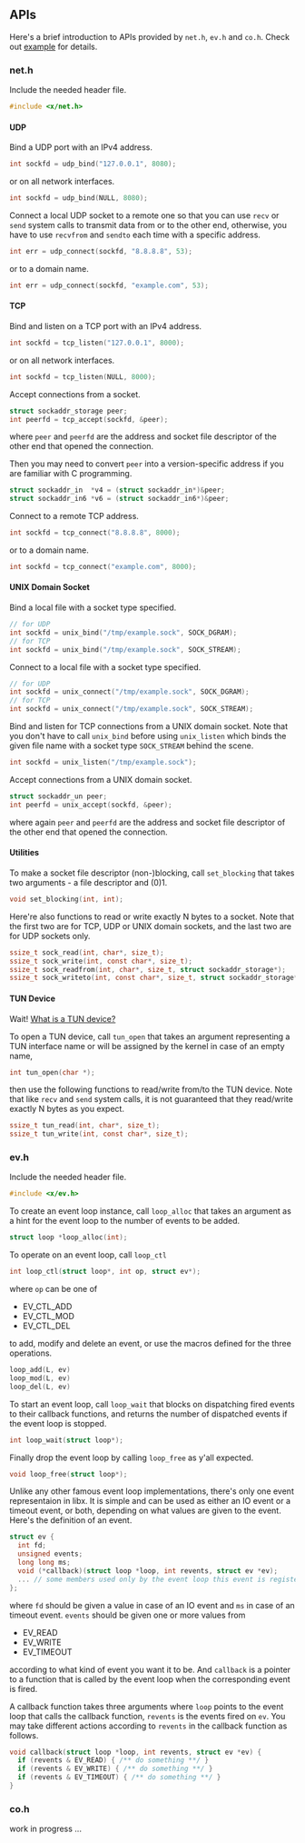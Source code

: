 ## APIs

Here's a brief introduction to APIs provided by `net.h`, `ev.h` and `co.h`. Check out [example](./example/) for details.

### net.h

Include the needed header file.

```c
#include <x/net.h>
```

#### UDP

Bind a UDP port with an IPv4 address.

```c
int sockfd = udp_bind("127.0.0.1", 8080);
```

or on all network interfaces.

```c
int sockfd = udp_bind(NULL, 8080);
```

Connect a local UDP socket to a remote one so that you can use `recv` or `send` system calls to transmit data from or to the other end,  otherwise, you have to use `recvfrom` and `sendto` each time with a specific address.

```c
int err = udp_connect(sockfd, "8.8.8.8", 53);
```

or to a domain name.

```c
int err = udp_connect(sockfd, "example.com", 53);
```

#### TCP

Bind and listen on a TCP port with an IPv4 address.

```c
int sockfd = tcp_listen("127.0.0.1", 8000);
```

or on all network interfaces.

```c
int sockfd = tcp_listen(NULL, 8000);
```

Accept connections from a socket.

```c
struct sockaddr_storage peer;
int peerfd = tcp_accept(sockfd, &peer);
```

where `peer` and `peerfd` are the address and socket file descriptor of the other end that opened the connection.

Then you may need to convert `peer` into a version-specific address if you are familiar with C programming.

```c
struct sockaddr_in  *v4 = (struct sockaddr_in*)&peer;
struct sockaddr_in6 *v6 = (struct sockaddr_in6*)&peer;
```

Connect to a remote TCP address.

```c
int sockfd = tcp_connect("8.8.8.8", 8000);
```

or to a domain name.

```c
int sockfd = tcp_connect("example.com", 8000);
```

#### UNIX Domain Socket

Bind a local file with a socket type specified.

```c
// for UDP
int sockfd = unix_bind("/tmp/example.sock", SOCK_DGRAM);
// for TCP
int sockfd = unix_bind("/tmp/example.sock", SOCK_STREAM);
```

Connect to a local file with a socket type specified.

```c
// for UDP
int sockfd = unix_connect("/tmp/example.sock", SOCK_DGRAM);
// for TCP
int sockfd = unix_connect("/tmp/example.sock", SOCK_STREAM);
```

Bind and listen for TCP connections from a UNIX domain socket. Note that you don't have to call `unix_bind` before using `unix_listen` which binds the given file name with a socket type `SOCK_STREAM` behind the scene.

```c
int sockfd = unix_listen("/tmp/example.sock");
```

Accept connections from a UNIX domain socket.

```c
struct sockaddr_un peer;
int peerfd = unix_accept(sockfd, &peer);
```

where again `peer` and `peerfd` are the address and socket file descriptor of the other end that opened the connection.

#### Utilities

To make a socket file descriptor (non-)blocking, call `set_blocking` that takes two arguments - a file descriptor and (0)1.

```c
void set_blocking(int, int);
```

Here're also functions to read or write exactly N bytes to a socket. Note that the first two are for TCP, UDP or UNIX domain sockets, and the last two are for UDP sockets only.

```c
ssize_t sock_read(int, char*, size_t);
ssize_t sock_write(int, const char*, size_t);
ssize_t sock_readfrom(int, char*, size_t, struct sockaddr_storage*);
ssize_t sock_writeto(int, const char*, size_t, struct sockaddr_storage*);
```

#### TUN Device

Wait! [What is a TUN device?](https://en.wikipedia.org/wiki/TUN/TAP)

To open a TUN device, call `tun_open` that takes an argument representing a TUN interface name or will be assigned by the kernel in case of an empty name,  

```c
int tun_open(char *);
```

then use the following functions to read/write from/to the TUN device. Note that like `recv` and `send` system calls, it is not guaranteed that they read/write exactly N bytes as you expect.

```c
ssize_t tun_read(int, char*, size_t);
ssize_t tun_write(int, const char*, size_t);
```

### ev.h

Include the needed header file.

```c
#include <x/ev.h>
```

To create an event loop instance, call `loop_alloc` that takes an argument as a hint for the event loop to the number of events to be added.

```c
struct loop *loop_alloc(int);
```

To operate on an event loop, call `loop_ctl`

```c
int loop_ctl(struct loop*, int op, struct ev*);
```

where `op` can be one of

- EV_CTL_ADD
- EV_CTL_MOD
- EV_CTL_DEL

to add, modify and delete an event, or use the macros defined for the three operations.

```c
loop_add(L, ev)
loop_mod(L, ev)
loop_del(L, ev)
```

To start an event loop, call `loop_wait` that blocks on dispatching fired events to their callback functions, and returns the number of dispatched events if the event loop is stopped.

```c
int loop_wait(struct loop*);
```

Finally drop the event loop by calling `loop_free` as y'all expected.

```c
void loop_free(struct loop*);
```

Unlike any other famous event loop implementations, there's only one event representaion in libx. It is simple and can be used as either an IO event or a timeout event, or both, depending on what values are given to the event. Here's the definition of an event.

```c
struct ev {
  int fd;
  unsigned events;
  long long ms;
  void (*callback)(struct loop *loop, int revents, struct ev *ev);
  ... // some members used only by the event loop this event is registered on.
};
```

where `fd` should be given a value in case of an IO event and `ms` in case of an timeout event. `events` should be given one or more values from 

- EV_READ
- EV_WRITE
- EV_TIMEOUT

according to what kind of event you want it to be. And `callback` is a pointer to a function that is called by the event loop when the corresponding event is fired.

A callback function takes three arguments where `loop` points to the event loop that calls the callback function, `revents` is the events fired on `ev`. You may take different actions according to `revents` in the callback function as follows.

```c
void callback(struct loop *loop, int revents, struct ev *ev) {
  if (revents & EV_READ) { /** do something **/ }
  if (revents & EV_WRITE) { /** do something **/ }
  if (revents & EV_TIMEOUT) { /** do something **/ }
}
```

### co.h

work in progress ...

